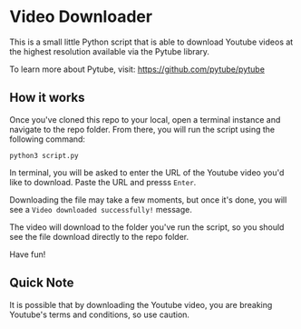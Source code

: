 # Video Downloader
 
This is a small little Python script that is able to download Youtube videos at the highest resolution available via the Pytube library. 

To learn more about Pytube, visit: https://github.com/pytube/pytube

## How it works

Once you've cloned this repo to your local, open a terminal instance and navigate to the repo folder. From there, you will run the script using the following command: 

`python3 script.py`

In terminal, you will be asked to enter the URL of the Youtube video you'd like to download. Paste the URL and presss `Enter`.

Downloading the file may take a few moments, but once it's done, you will see a `Video downloaded successfully!` message. 

The video will download to the folder you've run the script, so you should see the file download directly to the repo folder. 

Have fun!

## Quick Note

It is possible that by downloading the Youtube video, you are breaking Youtube's terms and conditions, so use caution. 

